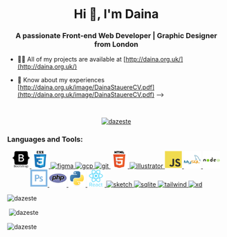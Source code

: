 <h1 align="center">Hi 👋, I'm Daina</h1>
<h3 align="center">A passionate Front-end Web Developer | Graphic Designer from London</h3>

<!-- <p align="left"> <img src="https://komarev.com/ghpvc/?username=dazeste&label=Profile%20views&color=0e75b6&style=flat" alt="dazeste" /> </p> -->

<!-- 🌱 I’m currently learning **Python** -->


<!-- - 🔭 I’m currently working on [Portfolio](http://daina.org.uk/)

<--  -🌱 I’m currently learning **React**-->

- 👨‍💻 All of my projects are available at [http://daina.org.uk/](http://daina.org.uk/)

<!-- - 📫 How to reach me **daina.stauere@gmail.com** -->

- 📄 Know about my experiences [http://daina.org.uk/image/DainaStauereCV.pdf](http://daina.org.uk/image/DainaStauereCV.pdf) -->

<!-- - ⚡ Fun fact **I think I am funny** -->
<br>

<p align="center"> <a href="https://github.com/ryo-ma/github-profile-trophy">
  <img src="https://github-profile-trophy.vercel.app/?username=dazeste" alt="dazeste" /></a> </p>

<!-- <h3 align="left">Connect with me:</h3>
<p align="left">
<a href="https://codepen.io/https://codepen.io/dazeste" target="blank">
  <img align="center" src="https://raw.githubusercontent.com/rahuldkjain/github-profile-readme-generator/master/src/images/icons/Social/codepen.svg" alt="https://codepen.io/dazeste" height="30" width="40" /></a>
<a href="https://dribbble.com/https://dribbble.com/dazeste_design" target="blank"><img align="center" src="https://raw.githubusercontent.com/rahuldkjain/github-profile-readme-generator/master/src/images/icons/Social/dribbble.svg" alt="https://dribbble.com/dazeste_design" height="30" width="40" /></a>
</p> -->

<h3 align="left">Languages and Tools:</h3>
<p align="center"> <a href="https://getbootstrap.com" target="_blank" rel="noreferrer"> <img src="https://raw.githubusercontent.com/devicons/devicon/master/icons/bootstrap/bootstrap-plain-wordmark.svg" alt="bootstrap" width="40" height="40"/> </a> <a href="https://www.w3schools.com/css/" target="_blank" rel="noreferrer"> <img src="https://raw.githubusercontent.com/devicons/devicon/master/icons/css3/css3-original-wordmark.svg" alt="css3" width="40" height="40"/> </a> <a href="https://www.figma.com/" target="_blank" rel="noreferrer"> <img src="https://www.vectorlogo.zone/logos/figma/figma-icon.svg" alt="figma" width="40" height="40"/> </a> <a href="https://cloud.google.com" target="_blank" rel="noreferrer"> <img src="https://www.vectorlogo.zone/logos/google_cloud/google_cloud-icon.svg" alt="gcp" width="40" height="40"/> </a> <a href="https://git-scm.com/" target="_blank" rel="noreferrer"> <img src="https://www.vectorlogo.zone/logos/git-scm/git-scm-icon.svg" alt="git" width="40" height="40"/> </a> <a href="https://www.w3.org/html/" target="_blank" rel="noreferrer"> <img src="https://raw.githubusercontent.com/devicons/devicon/master/icons/html5/html5-original-wordmark.svg" alt="html5" width="40" height="40"/> </a> <a href="https://www.adobe.com/in/products/illustrator.html" target="_blank" rel="noreferrer"> <img src="https://www.vectorlogo.zone/logos/adobe_illustrator/adobe_illustrator-icon.svg" alt="illustrator" width="40" height="40"/> </a> <a href="https://developer.mozilla.org/en-US/docs/Web/JavaScript" target="_blank" rel="noreferrer"> <img src="https://raw.githubusercontent.com/devicons/devicon/master/icons/javascript/javascript-original.svg" alt="javascript" width="40" height="40"/> </a> <a href="https://www.mysql.com/" target="_blank" rel="noreferrer"> <img src="https://raw.githubusercontent.com/devicons/devicon/master/icons/mysql/mysql-original-wordmark.svg" alt="mysql" width="40" height="40"/> </a> <a href="https://nodejs.org" target="_blank" rel="noreferrer"> <img src="https://raw.githubusercontent.com/devicons/devicon/master/icons/nodejs/nodejs-original-wordmark.svg" alt="nodejs" width="40" height="40"/> </a> <a href="https://www.photoshop.com/en" target="_blank" rel="noreferrer"> <img src="https://raw.githubusercontent.com/devicons/devicon/master/icons/photoshop/photoshop-line.svg" alt="photoshop" width="40" height="40"/> </a> <a href="https://www.php.net" target="_blank" rel="noreferrer"> <img src="https://raw.githubusercontent.com/devicons/devicon/master/icons/php/php-original.svg" alt="php" width="40" height="40"/> </a> <a href="https://www.python.org" target="_blank" rel="noreferrer"> <img src="https://raw.githubusercontent.com/devicons/devicon/master/icons/python/python-original.svg" alt="python" width="40" height="40"/> </a> <a href="https://reactjs.org/" target="_blank" rel="noreferrer"> <img src="https://raw.githubusercontent.com/devicons/devicon/master/icons/react/react-original-wordmark.svg" alt="react" width="40" height="40"/> </a> <a href="https://www.sketch.com/" target="_blank" rel="noreferrer"> <img src="https://www.vectorlogo.zone/logos/sketchapp/sketchapp-icon.svg" alt="sketch" width="40" height="40"/> </a> <a href="https://www.sqlite.org/" target="_blank" rel="noreferrer"> <img src="https://www.vectorlogo.zone/logos/sqlite/sqlite-icon.svg" alt="sqlite" width="40" height="40"/> </a> <a href="https://tailwindcss.com/" target="_blank" rel="noreferrer"> <img src="https://www.vectorlogo.zone/logos/tailwindcss/tailwindcss-icon.svg" alt="tailwind" width="40" height="40"/> </a> <a href="https://www.adobe.com/products/xd.html" target="_blank" rel="noreferrer"> <img src="https://cdn.worldvectorlogo.com/logos/adobe-xd.svg" alt="xd" width="40" height="40"/> </a> </p>

<p><img align="center" src="https://github-readme-stats.vercel.app/api/top-langs?username=dazeste&show_icons=true&locale=en&layout=compact" alt="dazeste" /></p>

<p>&nbsp;<img align="center" src="https://github-readme-stats.vercel.app/api?username=dazeste&show_icons=true&locale=en" alt="dazeste" /></p>

<p><img align="center" src="https://github-readme-streak-stats.herokuapp.com/?user=dazeste&" alt="dazeste" /></p>

<!-- ![snake gif](https://github.com/bulutluoz/Java-fall-2021/blob/output/github-contribution-grid-snake.gif) -->
